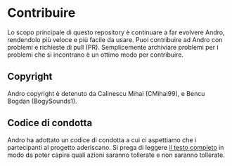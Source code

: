 # Contribuire

Lo scopo principale di questo repository è continuare a far evolvere Andro, rendendolo più veloce e più facile da usare. Puoi contribuire ad Andro con problemi e richieste di pull (PR). Semplicemente archiviare problemi per i problemi che si incontrano è un ottimo modo per contribuire.

## Copyright

Andro copyright è detenuto da Calinescu Mihai (CMihai99), e Bencu Bogdan (BogySounds1).

## Codice di condotta

Andro ha adottato un codice di condotta a cui ci aspettiamo che i partecipanti al progetto aderiscano. Si prega di leggere [il testo completo](CODE_OF_CONDUCT.md) in modo da poter capire quali azioni saranno tollerate e non saranno tollerate.